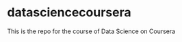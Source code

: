 datasciencecoursera
===================

This is the repo for the course of Data Science on Coursera
